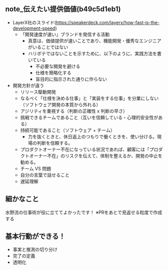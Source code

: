 note_伝えたい提供価値(b49c5d1eb1)
---

- LayerX社のスライド(https://speakerdeck.com/layerx/how-fast-is-the-development-speed)
  - 「開発速度が速い」ブランドを発信する活動
    - 真意は、価値提供が速いことであり、機能開発・優秀なエンジニアがいることではない
    - ハリボテではないことを示すために、以下のように、実践方法を書いている
      - 不必要な開発を避ける
      - 仕様を簡略化する
      - 盲目的に指示された通りに作らない
- 開発方針が違う
  - リリース駆動開発
  - なるべく「仕様を決める仕事」と「実装をする仕事」を分業にしない（ソフトウェア開発の本質から外れる）
  - アジリティを重視する（判断の正確性 x 判断の早さ）
  - 挑戦できるチームであること（互いを信頼している・心理的安全性がある）
  - 持続可能であること（ソフトウェア + チーム）
    - 力を抜くときと、休日返上のつもりで働くときを、使い分ける。現場の判断を信頼する。
  - プロダクトオーナー不在になっている状況であれば、顧客には「プロダクトオーナー不在」のリスクを伝えて、体制を整えるか、開発の中止を勧める。
  - チーム VS 問題
  - 自分の言葉で話せること
  - 遅延理解

## 細かなこと
水野流の仕事術が役に立ててよかったです！
※PRをあとで見返せる粒度で作成する

## 基本行動ができる！
- 事実と推測の切り分け
- 完了の定義
- 透明化